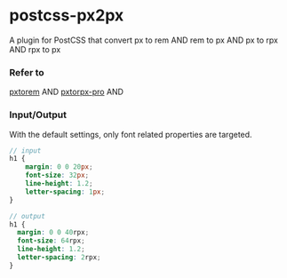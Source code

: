 # postcss-px2px
A plugin for PostCSS that convert px to rem AND rem to px AND px to rpx AND rpx to px

### Refer to
[pxtorem](https://github.com/cuth/postcss-pxtorem) AND [pxtorpx-pro](https://github.com/Genuifx/postcss-pxtorpx-pro) AND 

### Input/Output
With the default settings, only font related properties are targeted.

```scss
// input
h1 {
    margin: 0 0 20px;
    font-size: 32px;
    line-height: 1.2;
    letter-spacing: 1px;
}

// output
h1 { 
  margin: 0 0 40rpx; 
  font-size: 64rpx; 
  line-height: 1.2; 
  letter-spacing: 2rpx; 
}
```

